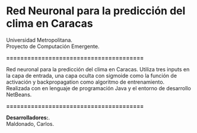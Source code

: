 # **Red Neuronal para la predicción del clima en Caracas**

Universidad Metropolitana.  
Proyecto de Computación Emergente.  

**=======================================**

Red neuronal para la predicción del clima en Caracas. Utiliza tres inputs en la capa de entrada, una capa oculta con sigmoide como la función de activación y backpropagation como algoritmo de entrenamiento.  
Realizada con en lenguaje de programación Java y el entorno de desarrollo NetBeans. 

**=======================================**  

**Desarrolladores:**.  
Maldonado, Carlos.  
